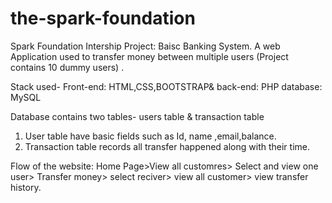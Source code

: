 # the-spark-foundation

Spark Foundation Intership Project: Baisc Banking System.
A web Application used to transfer money between multiple users (Project contains 10 dummy users) .

Stack used- Front-end: HTML,CSS,BOOTSTRAP& 
back-end: PHP
database: MySQL

Database contains two tables- users table & transaction table
1. User table have basic fields such as Id, name ,email,balance.
2. Transaction table records all transfer happened along with their time.

Flow of the website: Home Page>View all customres> Select and view one user> Transfer money> select reciver> view all customer> view transfer history.
